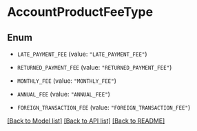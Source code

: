 # AccountProductFeeType

## Enum


* `LATE_PAYMENT_FEE` (value: `"LATE_PAYMENT_FEE"`)

* `RETURNED_PAYMENT_FEE` (value: `"RETURNED_PAYMENT_FEE"`)

* `MONTHLY_FEE` (value: `"MONTHLY_FEE"`)

* `ANNUAL_FEE` (value: `"ANNUAL_FEE"`)

* `FOREIGN_TRANSACTION_FEE` (value: `"FOREIGN_TRANSACTION_FEE"`)


[[Back to Model list]](../README.md#documentation-for-models) [[Back to API list]](../README.md#documentation-for-api-endpoints) [[Back to README]](../README.md)


